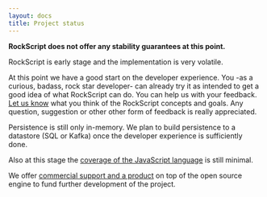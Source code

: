```yaml
---
layout: docs
title: Project status
---
```


**RockScript does not offer any stability guarantees at this point.**
 
RockScript is early stage and the implementation is very volatile.

At this point we have a good start on the developer experience. You -as a 
curious, badass, rock star developer- can already try it as intended to get 
a good idea of what RockScript can do.  You can help us with your feedback.  
[Let us know](https://github.com/RockScript/server/issues/new) what you 
think of the RockScript concepts and goals.  Any question, suggestion or other 
other form of feedback is really appreciated.

Persistence is still only in-memory.  We plan to build persistence to 
a datastore (SQL or Kafka) once the developer experience is sufficiently done.

Also at this stage the 
[coverage of the JavaScript language](https://github.com/RockScript/server/wiki/RockScript-language) 
is still minimal.
 
We offer [commercial support and a product](http://rockscript.io/products) on top 
of the open source engine to fund further development of the project.
